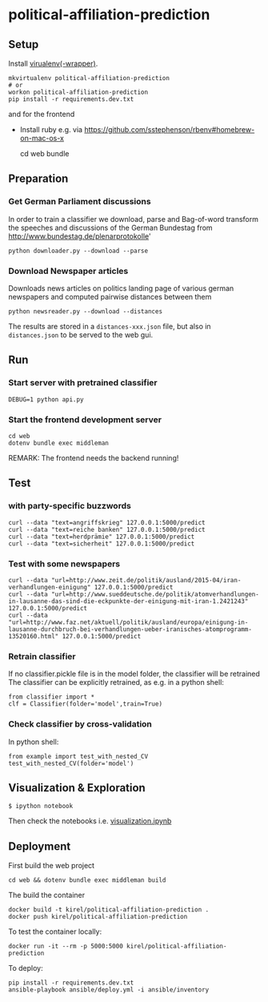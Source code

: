 # political-affiliation-prediction

## Setup

Install [virualenv(-wrapper)](https://virtualenvwrapper.readthedocs.org/en/latest/).

    mkvirtualenv political-affiliation-prediction
    # or
    workon political-affiliation-prediction
    pip install -r requirements.dev.txt

and for the frontend

- Install ruby e.g. via https://github.com/sstephenson/rbenv#homebrew-on-mac-os-x

    cd web
    bundle

## Preparation
### Get German Parliament discussions

In order to train a classifier we download, parse and Bag-of-word transform the speeches and discussions of the German Bundestag from http://www.bundestag.de/plenarprotokolle'

    python downloader.py --download --parse

### Download Newspaper articles

Downloads news articles on politics landing page of various german newspapers and computed pairwise distances between them

    python newsreader.py --download --distances

The results are stored in a `distances-xxx.json` file, but also in `distances.json` to be served to the web gui.

## Run

### Start server with pretrained classifier

    DEBUG=1 python api.py

### Start the frontend development server

    cd web
    dotenv bundle exec middleman

REMARK: The frontend needs the backend running!

## Test

### with party-specific buzzwords

    curl --data "text=angriffskrieg" 127.0.0.1:5000/predict
    curl --data "text=reiche banken" 127.0.0.1:5000/predict
    curl --data "text=herdprämie" 127.0.0.1:5000/predict
    curl --data "text=sicherheit" 127.0.0.1:5000/predict

### Test with some newspapers

    curl --data "url=http://www.zeit.de/politik/ausland/2015-04/iran-verhandlungen-einigung" 127.0.0.1:5000/predict
    curl --data "url=http://www.sueddeutsche.de/politik/atomverhandlungen-in-lausanne-das-sind-die-eckpunkte-der-einigung-mit-iran-1.2421243" 127.0.0.1:5000/predict
    curl --data "url=http://www.faz.net/aktuell/politik/ausland/europa/einigung-in-lausanne-durchbruch-bei-verhandlungen-ueber-iranisches-atomprogramm-13520160.html" 127.0.0.1:5000/predict

### Retrain classifier

If no classifier.pickle file is in the model folder, the classifier will be retrained
The classifier can be explicitly retrained, as e.g. in a python shell:

    from classifier import *
    clf = Classifier(folder='model',train=True)

### Check classifier by cross-validation

In python shell:

    from example import test_with_nested_CV
    test_with_nested_CV(folder='model')

## Visualization & Exploration

    $ ipython notebook

Then check the notebooks i.e. [visualization.ipynb](visualization.ipynb)

## Deployment

First build the web project

    cd web && dotenv bundle exec middleman build

The build the container

    docker build -t kirel/political-affiliation-prediction .
    docker push kirel/political-affiliation-prediction

To test the container locally:

    docker run -it --rm -p 5000:5000 kirel/political-affiliation-prediction

To deploy:

    pip install -r requirements.dev.txt
    ansible-playbook ansible/deploy.yml -i ansible/inventory
